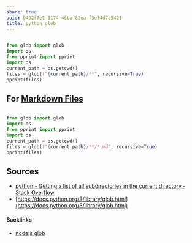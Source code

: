 ```yaml
---
share: true
uuid: 0492f7e1-1174-46ba-82ea-f3ef4d7c5421
title: python glob
---
```

``` python

from glob import glob
import os
from pprint import pprint
import os
current_path = os.getcwd()
files = glob(f"{current_path}/**", recursive=True)
pprint(files)

```

## For [Markdown Files](/ceb61472-539e-4d96-8db5-9168bf51b6e9)

``` python

from glob import glob
import os
from pprint import pprint
import os
current_path = os.getcwd()
files = glob(f"{current_path}/**/*.md", recursive=True)
pprint(files)

```

## Sources

* [python - Getting a list of all subdirectories in the current directory - Stack Overflow](https://stackoverflow.com/questions/973473/getting-a-list-of-all-subdirectories-in-the-current-directory)
* [https://docs.python.org/3/library/glob.html](https://docs.python.org/3/library/glob.html)

#### Backlinks

* [nodejs glob](/3af71fee-8ad7-40ae-8efd-8d18dcda1ac4)